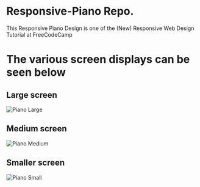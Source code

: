 # Responsive-Piano Repo.
This Responsive Piano Design is one of the (New) Responsive Web Design Tutorial at FreeCodeCamp

# The various screen displays can be seen below

## Large screen
![Piano Large](https://user-images.githubusercontent.com/111725078/196818711-657ec9e3-533b-4d0a-9377-5267a7235cd0.JPG)

## Medium screen
![Piano Medium](https://user-images.githubusercontent.com/111725078/196818739-81fbb577-f64f-48cc-add5-b924fc186967.JPG)

## Smaller screen
![Piano Small](https://user-images.githubusercontent.com/111725078/196818760-d6e386db-1899-449f-962a-643338e5319f.JPG)


